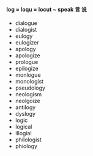 ####  log = loqu = locut ~ speak 言 说
- dialogue
- dialogist
- eulogy
- eulogizer
- apology
- apologize
- prologue
- epilogize
- monlogue
- monologist
- pseudology
- neologism
- neolgoize
- antilogy
- dyslogy
- logic
- logical
- illogial
- philologist
- phiology